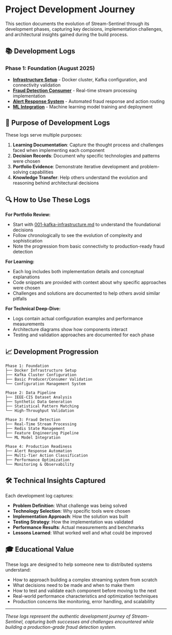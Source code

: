 # Project Development Journey

This section documents the evolution of Stream-Sentinel through its development phases, capturing key decisions, implementation challenges, and architectural insights gained during the build process.

## 📚 Development Logs

### Phase 1: Foundation (August 2025)
- **[Infrastructure Setup](001-kafka-infrastructure.md)** - Docker cluster, Kafka configuration, and connectivity validation
- **[Fraud Detection Consumer](002-fraud-detection-consumer.md)** - Real-time stream processing implementation
- **[Alert Response System](003-alert-response-system.md)** - Automated fraud response and action routing
- **[ML Integration](004-ml-fraud-detection.md)** - Machine learning model training and deployment

## 🎯 Purpose of Development Logs

These logs serve multiple purposes:

1. **Learning Documentation**: Capture the thought process and challenges faced when implementing each component
2. **Decision Records**: Document why specific technologies and patterns were chosen
3. **Portfolio Evidence**: Demonstrate iterative development and problem-solving capabilities
4. **Knowledge Transfer**: Help others understand the evolution and reasoning behind architectural decisions

## 🔍 How to Use These Logs

**For Portfolio Review:**
- Start with [001-kafka-infrastructure.md](001-kafka-infrastructure.md) to understand the foundational decisions
- Follow chronologically to see the evolution of complexity and sophistication
- Note the progression from basic connectivity to production-ready fraud detection

**For Learning:**
- Each log includes both implementation details and conceptual explanations
- Code snippets are provided with context about why specific approaches were chosen
- Challenges and solutions are documented to help others avoid similar pitfalls

**For Technical Deep-Dive:**
- Logs contain actual configuration examples and performance measurements
- Architecture diagrams show how components interact
- Testing and validation approaches are documented for each phase

## 📈 Development Progression

```
Phase 1: Foundation
├── Docker Infrastructure Setup
├── Kafka Cluster Configuration  
├── Basic Producer/Consumer Validation
└── Configuration Management System

Phase 2: Data Pipeline
├── IEEE-CIS Dataset Analysis
├── Synthetic Data Generation
├── Statistical Pattern Matching
└── High-Throughput Validation

Phase 3: Fraud Detection
├── Real-Time Stream Processing
├── Redis State Management
├── Feature Engineering Pipeline
└── ML Model Integration

Phase 4: Production Readiness
├── Alert Response Automation
├── Multi-Tier Action Classification
├── Performance Optimization
└── Monitoring & Observability
```

## 🛠️ Technical Insights Captured

Each development log captures:

- **Problem Definition**: What challenge was being solved
- **Technology Selection**: Why specific tools were chosen
- **Implementation Approach**: How the solution was built
- **Testing Strategy**: How the implementation was validated
- **Performance Results**: Actual measurements and benchmarks
- **Lessons Learned**: What worked well and what could be improved

## 🎓 Educational Value

These logs are designed to help someone new to distributed systems understand:

- How to approach building a complex streaming system from scratch
- What decisions need to be made and when to make them
- How to test and validate each component before moving to the next
- Real-world performance characteristics and optimization techniques
- Production concerns like monitoring, error handling, and scalability

---

*These logs represent the authentic development journey of Stream-Sentinel, capturing both successes and challenges encountered while building a production-grade fraud detection system.*